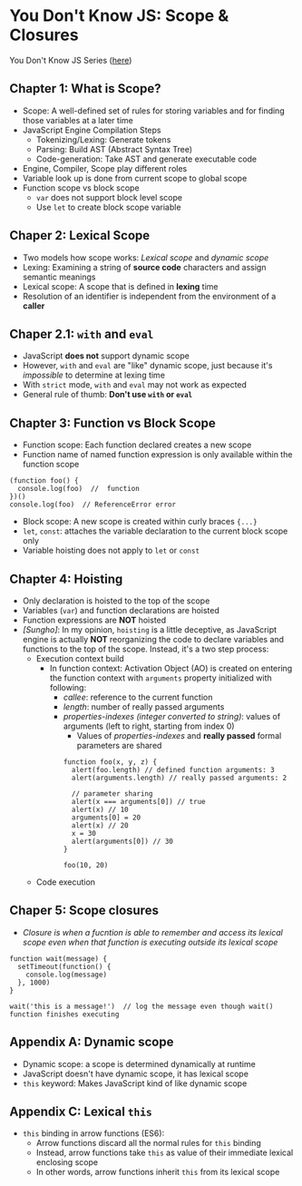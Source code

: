# You Don't Know JS: Scope & Closures
You Don't Know JS Series ([here](https://github.com/getify/You-Dont-Know-JS))

## Chapter 1: What is Scope?
* Scope: A well-defined set of rules for storing variables and for finding those variables at a later time
* JavaScript Engine Compilation Steps
  * Tokenizing/Lexing: Generate tokens
  * Parsing: Build AST (Abstract Syntax Tree)
  * Code-generation: Take AST and generate executable code
* Engine, Compiler, Scope play different roles
* Variable look up is done from current scope to global scope
* Function scope vs block scope
  * `var` does not support block level scope
  * Use `let` to create block scope variable

## Chaper 2: Lexical Scope
* Two models how scope works: _Lexical scope_ and _dynamic scope_
* Lexing: Examining a string of **source code** characters and assign semantic meanings
* Lexical scope: A scope that is defined in **lexing** time
* Resolution of an identifier is independent from the environment of a **caller**

## Chaper 2.1: `with` and `eval`
* JavaScript **does not** support dynamic scope
* However, `with` and `eval` are "like" dynamic scope, just because it's _impossible_ to determine at lexing time
* With `strict` mode, `with` and `eval` may not work as expected
* General rule of thumb: **Don't use `with` or `eval`**

## Chapter 3: Function vs Block Scope
* Function scope: Each function declared creates a new scope
* Function name of named function expression is only available within the function scope
```
(function foo() {
  console.log(foo)  //  function
})()
console.log(foo)  // ReferenceError error
```
* Block scope: A new scope is created within curly braces `{...}`
* `let`, `const`: attaches the variable declaration to the current block scope only
* Variable hoisting does not apply to `let` or `const`

## Chapter 4: Hoisting
* Only declaration is hoisted to the top of the scope
* Variables (`var`) and function declarations are hoisted
* Function expressions are **NOT** hoisted
* _[Sungho]_: In my opinion, `hoisting` is a little deceptive, as JavaScript engine is actually **NOT** reorganizing the code to declare variables and functions to the top of the scope. Instead, it's a two step process:
  * Execution context build
    * In function context: Activation Object (AO) is created on entering the function context with `arguments` property initialized with following:
      * _callee_: reference to the current function
      * _length_: number of really passed arguments
      * _properties-indexes (integer converted to string)_: values of arguments (left to right, starting from index 0)
        * Values of _properties-indexes_ and **really passed** formal parameters are shared
        ```
        function foo(x, y, z) {
          alert(foo.length) // defined function arguments: 3
          alert(arguments.length) // really passed arguments: 2

          // parameter sharing
          alert(x === arguments[0]) // true
          alert(x) // 10
          arguments[0] = 20
          alert(x) // 20
          x = 30
          alert(arguments[0]) // 30
        }

        foo(10, 20)
        ```
  * Code execution

## Chaper 5: Scope closures
* _Closure is when a fucntion is able to remember and access its lexical scope even when that function is executing outside its lexical scope_
```
function wait(message) {
  setTimeout(function() {
    console.log(message)
  }, 1000)
}

wait('this is a message!')  // log the message even though wait() function finishes executing
```

## Appendix A: Dynamic scope
* Dynamic scope: a scope is determined dynamically at runtime
* JavaScript doesn't have dynamic scope, it has lexical scope
* `this` keyword: Makes JavaScript kind of like dynamic scope

## Appendix C: Lexical `this`
* `this` binding in arrow functions (ES6):
  * Arrow functions discard all the normal rules for `this` binding
  * Instead, arrow functions take `this` as value of their immediate lexical enclosing scope
  * In other words, arrow functions inherit `this` from its lexical scope
